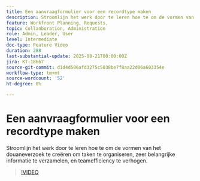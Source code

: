 ```yaml
---
title: Een aanvraagformulier voor een recordtype maken
description: Stroomlijn het werk door te leren hoe te om de vormen van het douaneverzoek te creëren om taken te organiseren, zeer belangrijke informatie te verzamelen, en teamefficiency te verhogen.
feature: Workfront Planning, Requests,
topic: Collanboration, Administration
role: Admin, Leader, User
level: Intermediate
doc-type: Feature Video
duration: 288
last-substantial-update: 2025-08-21T00:00:00Z
jira: KT-18667
source-git-commit: d1d4d506afd3275c5038be7f8aa22d06a603354e
workflow-type: tm+mt
source-wordcount: '52'
ht-degree: 0%

---
```



# Een aanvraagformulier voor een recordtype maken

Stroomlijn het werk door te leren hoe te om de vormen van het douaneverzoek te creëren om taken te organiseren, zeer belangrijke informatie te verzamelen, en teamefficiency te verhogen.

>[!VIDEO](https://video.tv.adobe.com/v/3471080/?learn=on&enablevpops)

